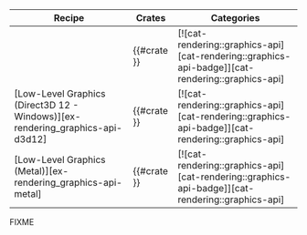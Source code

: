 | Recipe | Crates | Categories |
|--------|--------|------------|
| | {{#crate }} | [![cat-rendering::graphics-api][cat-rendering::graphics-api-badge]][cat-rendering::graphics-api] |
| [Low-Level Graphics (Direct3D 12 - Windows)][ex-rendering_graphics-api-d3d12] | {{#crate }} | [![cat-rendering::graphics-api][cat-rendering::graphics-api-badge]][cat-rendering::graphics-api] |
| [Low-Level Graphics (Metal)][ex-rendering_graphics-api-metal] | {{#crate }} | [![cat-rendering::graphics-api][cat-rendering::graphics-api-badge]][cat-rendering::graphics-api] |

<div class="hidden">
FIXME
</div>
